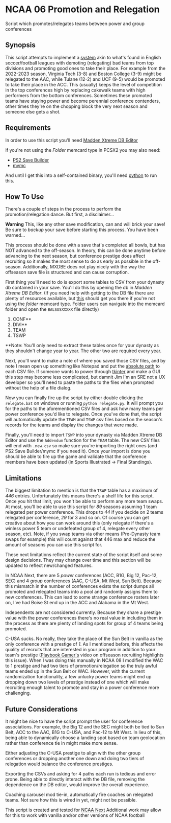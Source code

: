 # NCAA 06 Promotion and Relegation
Script which promotes/relegates teams between power and group conferences

## Synopsis
This script attempts to implement a [system](https://en.wikipedia.org/wiki/Promotion_and_relegation) akin to what's found in English soccer/football leagues with demoting (relegating) bad teams from top divisions and promoting good ones to take their place.  For example from the 2022-2023 season, Virginia Tech (3-8) and Boston College (3-9) might be relegated to the AAC, while Tulane (12-2) and UCF (9-5) would be promoted to take their place in the ACC.  This (usually) keeps the level of competition in the top conferences high by replacing cakewalk teams with high performers from the bottom conferences.  Sometimes these promoted teams have staying power and become perennial conference contenders, other times they're on the chopping block the very next season and someone else gets a shot.

## Requirements
In order to use this script you'll need [Madden Xtreme DB Editor](https://www.footballidiot.com/forum/viewtopic.php?t=21400)

If you're not using the *Folder* memcard type in PCSX2 you may also need:

* [PS2 Save Builder](https://www.ps2savetools.com/download/ps2-save-builder/)
* [mymc](http://www.csclub.uwaterloo.ca:11068/mymc/)

And until I get this into a self-contained binary, you'll need [python](https://www.python.org/downloads/) to run this.

## How To Use
There's a couple of steps in the process to perform the promotion/relegation dance.  But first, a disclaimer...

**Warning** This, like any other save modification, can and will brick your save!  Be sure to _backup_ your save before starting this process.  You have been warned...

This process should be done with a save that's completed all bowls, but has NOT advanced to the off-season.  In theory, this can be done anytime before advancing to the next season, but conference prestige does affect recruiting so it makes the most sense to do as early as possible in the off-season.  Additionally, MXDBE does not play nicely with the way the offseason save file is structured and can cause corruption.

First thing you'll need to do is export some tables to CSV from your dynasty db contained in your save.  You'll do this by opening the db in *Madden Xtreme DB Editor*. (If you need help with getting to the DB file there are plenty of resources available, but [this](https://forums.operationsports.com/forums/showpost.php?p=2047976483&postcount=2) should get you there if you're not using the *folder* memcard type.  Folder users can navigate into the memcard folder and open the `BALSUSXXXXX` file directly)

1. CONF**
2. DIVI**
3. TEAM
4. TSWP

**Note: You'll only need to extract these tables once for your dynasty as they shouldn't change year to year.  The other two are required every year.

Next, you'll want to make a note of where you saved those CSV files, and by note I mean open up something like Notepad and put the [absolute path](https://en.wikipedia.org/wiki/Path_(computing)#Absolute_and_relative_paths) to each CSV file.  If someone wants to power through [tkinter](https://docs.python.org/3/library/tkinter.html) and make a GUI this step may become less complicated, but damnit Jim I'm an SRE not a UX developer so you'll need to paste the paths to the files when prompted without the help of a file dialog.

Now you can finally fire up the script by either double clicking the `relegate.bat` on windows or running `python relegate.py`.  It will prompt you for the paths to the aforementioned CSV files and ask how many teams per power conference you'd like to relegate.  Once you've done that, the script will automatically update the `TEAM` and `TSWP` csv files based on the season's records for the teams and display the changes that were made.

Finally, you'll need to import `TSWP` into your dynasty via Madden Xtreme DB Editor and use the `Addendum` function for the `TEAM` table.  The new CSV files will end with `.new.csv` so make sure you're importing the right ones (and PS2 Save Builder/mymc if you need it).  Once your import is done you should be able to fire up the game and validate that the conference members have been updated (in Sports Illustrated -> Final Standings).

## Limitations
The biggest limitation to mention is that the `TSWP` table has a maximum of *446* entries.  Unfortunately this means there's a shelf life for this script.  Once you hit that limit, you won't be able to perform any more team swaps.  At most, you'll be able to use this script for *89* seasons assuming 1 team relegated per power conference.  This drops to *44* if you decide on 2 teams relegated per conference, *29* for 3 and so on.  Of course you can get creative about how you can work around this (only relegate if there's a winless power 5 team or undefeated group of 4, relegate every other season, etc).  Note, if you swap teams via other means (Pre-Dynasty team swaps for example) this will count against that 446 max and reduce the amount of seasons you can use this script for.

These next limitations reflect the current state of the script itself and some design decisions.  They may change over time and this section will be updated to reflect new/changed features.

In NCAA Next, there are 5 *power* conferences (ACC, B1G, Big 12, Pac-12, SEC) and 4 *group* conferences (AAC, C-USA, Mt West, Sun Belt).  Because this mismatch in the number of conferences exists the script dumps all promoted and relegated teams into a pool and randomly assigns them to new conferences.  This can lead to some strange conference rosters later on, I've had Boise St end up in the ACC and Alabama in the Mt West.

Independents are not considered currently.  Because they share a prestige value with the power conferences there's no real value in including them in the process as there are plenty of landing spots for group of 4 teams being promoted.

C-USA sucks.  No really, they take the place of the Sun Belt in vanilla as the only conference with a prestige of *1*.  As I mentioned before, this affects the quality of recruits that are interested in your program in addition to your team's prestige ([Playbook Gamer's](https://www.youtube.com/@PlaybookGamer) video on offseason recruiting highlights this issue).  When I was doing this manually in NCAA 08 I modified the WAC to 1 prestige and had two tiers of promotion/relegation so the truly awful teams ended up in the Sun Belt or WAC.  However, with the current randomization functionality, a few unlucky power teams might end up dropping down two levels of prestige instead of one which will make recruiting enough talent to promote and stay in a power conference more challenging.

## Future Considerations

It might be nice to have the script prompt the user for conference associations.  For example, the Big 12 and the SEC might both be tied to Sun Belt, ACC to the AAC, B1G to C-USA, and Pac-12 to Mt West.  In lieu of this, being able to dynamically choose a landing spot based on team geolocation rather than conference tie in might make more sense.

Either adjusting the C-USA prestige to align with the other group conferences or dropping another one down and doing two tiers of relegation would balance the conference prestiges.

Exporting the CSVs and asking for 4 paths each run is tedious and error prone.  Being able to directly interact with the DB file, removing the dependence on the DB editor, would improve the overall experience.

Coaching carousel mod tie-in, automatically fire coaches on relegated teams.  Not sure how this is wired in yet, might not be possible.

This script is created and tested for [NCAA Next](https://www.ncaanext.com/)  Additional work may allow for this to work with vanilla and/or other versions of NCAA football